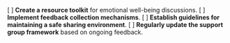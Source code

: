 [ ] **Create a resource toolkit** for emotional well-being discussions.
[ ] **Implement feedback collection mechanisms**.
[ ] **Establish guidelines for maintaining a safe sharing environment**.
[ ] **Regularly update the support group framework** based on ongoing feedback.